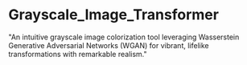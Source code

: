 # Grayscale_Image_Transformer
"An intuitive grayscale image colorization tool leveraging Wasserstein Generative Adversarial Networks (WGAN) for vibrant, lifelike transformations with remarkable realism."
